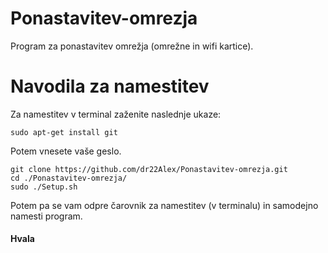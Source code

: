 # Ponastavitev-omrezja
Program za ponastavitev omrežja (omrežne in wifi kartice).

# Navodila za namestitev
Za namestitev v terminal zaženite naslednje ukaze:
```
sudo apt-get install git
```
Potem vnesete vaše geslo.
```
git clone https://github.com/dr22Alex/Ponastavitev-omrezja.git
cd ./Ponastavitev-omrezja/
sudo ./Setup.sh
```
Potem pa se vam odpre čarovnik za namestitev (v terminalu) in samodejno namesti program.

#### Hvala
